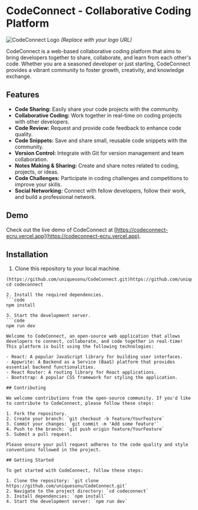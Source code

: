 # CodeConnect - Collaborative Coding Platform

![CodeConnect Logo](https://example.com/path-to-logo.png) *(Replace with your logo URL)*

CodeConnect is a web-based collaborative coding platform that aims to bring developers together to share, collaborate, and learn from each other's code. Whether you are a seasoned developer or just starting, CodeConnect provides a vibrant community to foster growth, creativity, and knowledge exchange.

## Features

- **Code Sharing:** Easily share your code projects with the community.
- **Collaborative Coding:** Work together in real-time on coding projects with other developers.
- **Code Review:** Request and provide code feedback to enhance code quality.
- **Code Snippets:** Save and share small, reusable code snippets with the community.
- **Version Control:** Integrate with Git for version management and team collaboration.
- **Notes Making & Sharing:** Create and share notes related to coding, projects, or ideas.
- **Code Challenges:** Participate in coding challenges and competitions to improve your skills.
- **Social Networking:** Connect with fellow developers, follow their work, and build a professional network.

## Demo

Check out the live demo of CodeConnect at [https://codeconnect-ecru.vercel.app](https://codeconnect-ecru.vercel.app).

## Installation

1. Clone this repository to your local machine.

```code
(https://github.com/uniquesonu/CodeConnect.git)https://github.com/uniquesonu/CodeConnect.git
cd codeconnect

2. Install the required dependencies.
```code
npm install

3. Start the development server.
```code
npm run dev

Welcome to CodeConnect, an open-source web application that allows developers to connect, collaborate, and code together in real-time! This platform is built using the following technologies:

- React: A popular JavaScript library for building user interfaces.
- Appwrite: A Backend as a Service (BaaS) platform that provides essential backend functionalities.
- React Router: A routing library for React applications.
- Bootstrap: A popular CSS framework for styling the application.

## Contributing

We welcome contributions from the open-source community. If you'd like to contribute to CodeConnect, please follow these steps:

1. Fork the repository.
2. Create your branch: `git checkout -b feature/YourFeature`
3. Commit your changes: `git commit -m 'Add some feature'`
4. Push to the branch: `git push origin feature/YourFeature`
5. Submit a pull request.

Please ensure your pull request adheres to the code quality and style conventions followed in the project.

## Getting Started

To get started with CodeConnect, follow these steps:

1. Clone the repository: `git clone https://github.com/uniquesonu/CodeConnect.git`
2. Navigate to the project directory: `cd codeconnect`
3. Install dependencies: `npm install`
4. Start the development server: `npm run dev`


